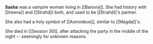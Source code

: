 **Sasha** was a vampire woman living in [[Barovia]]. She had history with [[Ireena]] and [[Strahd]] both, and used to be [[Strahd]]'s partner. 

She also had a holy symbol of [[Asmodeus]], similar to [[Magda]]'s.

She died in [[Session 30]], after attacking the party in the middle of the night -- seemingly for unknown reasons.
